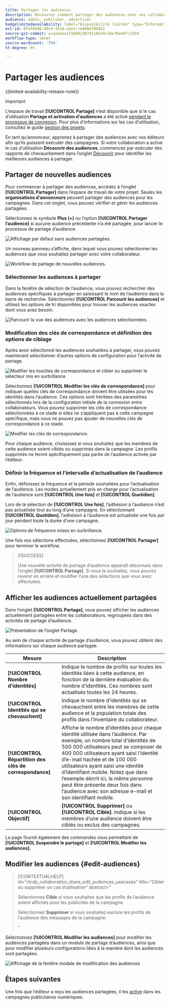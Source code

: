 ```yaml
---
title: Partager les audiences
description: Découvrez comment partager des audiences avec vos collaborateurs pour les campagnes publicitaires.
audience: admin, publisher, advertiser
badgelimitedavailability: label="Disponibilité limitée" type="Informative" url="https://helpx.adobe.com/legal/product-descriptions/real-time-customer-data-platform-collaboration.html newtab=true"
exl-id: 0fdf0598-89c9-452d-a2e3-ce868df0b9d2
source-git-commit: acaaaa1e1fab981d874210639c16e76e48fc3394
workflow-type: tm+mt
source-wordcount: '754'
ht-degree: 6%

---
```


# Partager les audiences

{{limited-availability-release-note}}

>[!IMPORTANT]
>
>L’espace de travail **[!UICONTROL Partage]** n’est disponible que si le cas d’utilisation **Partage et activation d’audiences** a été activé [pendant le processus de connexion](../connect/establishing-connections.md#connection-settings). Pour plus d’informations sur les cas d’utilisation, consultez le guide [gestion des projets](./manage-projects.md#project-use-cases).

En tant qu’annonceur, apprenez à partager des audiences avec vos éditeurs afin qu’ils puissent exécuter des campagnes. Si votre collaboration a activé le cas d’utilisation **Découvrir des audiences**, commencez par exécuter des rapports de chevauchement dans l’onglet [Découvrir](/help/guide/collaborate/discover.md) pour identifier les meilleures audiences à partager.

## Partager de nouvelles audiences

Pour commencer à partager des audiences, accédez à l’onglet **[!UICONTROL Partager]** dans l’espace de travail de votre projet. Seules les **organisations d’annonceurs** peuvent partager des audiences pour les campagnes. Dans cet onglet, vous pouvez vérifier et gérer les audiences partagées.

Sélectionnez le symbole **Plus (+)** ou l’option **[!UICONTROL Partager l’audience]** si aucune audience précédente n’a été partagée, pour lancer le processus de partage d’audience.

![Affichage par défaut sans audiences partagées.](/help/assets/collaborate/share/share-new-audiences.png)

Un nouveau panneau s’affiche, dans lequel vous pouvez sélectionner les audiences que vous souhaitez partager avec votre collaborateur.

![Workflow de partage de nouvelles audiences.](/help/assets/collaborate/share/share-audiences-workflow.png)

### Sélectionner les audiences à partager

Dans la fenêtre de sélection de l’audience, vous pouvez rechercher des audiences spécifiques à partager en saisissant le nom de l’audience dans la barre de recherche. Sélectionnez **[!UICONTROL Parcourir les audiences]** et utilisez les options de tri disponibles pour trouver les audiences exactes dont vous avez besoin.

![Parcourir la vue des audiences avec les audiences sélectionnées.](/help/assets/collaborate/share/browse-audiences-view.png)

### Modification des clés de correspondance et définition des options de ciblage

Après avoir sélectionné les audiences souhaitées à partager, vous pouvez maintenant sélectionner d’autres options de configuration pour l’activité de partage.

![Modifier les touches de correspondance et cibler ou supprimer le sélecteur mis en surbrillance](/help/assets/collaborate/share/match-keys-and-targeting.png)

Sélectionnez **[!UICONTROL Modifier les clés de correspondance]** pour indiquer quelles clés de correspondance doivent être utilisées pour les identités dans l’audience. Ces options sont héritées des paramètres sélectionnés lors de la configuration initiale de la connexion entre collaborateurs. Vous pouvez supprimer les clés de correspondance sélectionnées à ce stade si elles ne s’appliquent pas à cette campagne spécifique, mais vous ne pouvez pas ajouter de nouvelles clés de correspondance à ce stade.

![Modifier les clés de correspondance.](/help/assets/collaborate/share/update-match-keys.png)

Pour chaque audience, choisissez si vous souhaitez que les membres de cette audience soient ciblés ou supprimés dans la campagne. Les profils supprimés ne feront spécifiquement pas partie de l’audience activée par l’éditeur.

### Définir la fréquence et l’intervalle d’actualisation de l’audience

Enfin, définissez la fréquence et la période souhaitées pour l’actualisation de l’audience. Les modes actuellement pris en charge pour l’actualisation de l’audience sont **[!UICONTROL Une fois]** et **[!UICONTROL Quotidien]**.

Lors de la sélection de **[!UICONTROL Une fois]**, l’adhésion à l’audience n’est pas actualisée tout au long d’une campagne. En sélectionnant **[!UICONTROL Quotidien]**, l’adhésion à l’audience est actualisée une fois par jour pendant toute la durée d’une campagne.

![Options de fréquence mises en surbrillance.](/help/assets/collaborate/share/audience-refresh-frequency.png)

Une fois vos sélections effectuées, sélectionnez **[!UICONTROL Partager]** pour terminer le workflow.

>[!SUCCESS]
>
>Une nouvelle activité de partage d’audience apparaît désormais dans l’onglet **[!UICONTROL Partage]**. Si vous le souhaitez, vous pouvez revenir en arrière et modifier l’une des sélections que vous avez effectuées.

## Afficher les audiences actuellement partagées

Dans l’onglet **[!UICONTROL Partage]**, vous pouvez afficher les audiences actuellement partagées entre les collaborateurs, regroupées dans des activités de partage d’audience.

![Présentation de l’onglet Partage.](/help/assets/collaborate/share/share-tab-overview.png)

<!--

The banner at the top of the page shows figures across all audience sharing activities. 

![The hero banner in the sharing tab.](/help/assets/collaborate/share/share-hero-banner.png)


|Metric | Description |
|---------|----------|
| **[!UICONTROL Shared audiences]** | Indicates the number of audiences shared between collaborators in this project, across all audience sharing modules. |
| **[!UICONTROL Estimated addressable reach]** | Indicates the approximate number of profiles that you can reach across all the audiences that are currently shared in the project. [TODO: ADD INFORMATION ABOUT HOW THIS IS CALCULATED] |
| **[!UICONTROL Target identities]** | The number of identities across all audiences shared in this project for which you selected to target the profiles. |
| **[!UICONTROL Suppress identities]** | The number of identities across all audiences shared in this project for which you selected to suppress the profiles and thereby not target them in campaigns. |

-->

Au sein de chaque activité de partage d’audience, vous pouvez obtenir des informations sur chaque audience partagée.

| Mesure | Description |
|---------|----------|
| **[!UICONTROL Nombre d’identités]** | Indique le nombre de profils sur toutes les identités liées à cette audience, en fonction de la dernière évaluation du nombre d’identités. Ces nombres sont actualisés toutes les 24 heures. |
| **[!UICONTROL Identités qui se chevauchent]** | Indique le nombre d’identités qui se chevauchent entre les membres de cette audience et la population totale des profils dans l’inventaire du collaborateur. |
| **[!UICONTROL Répartition des clés de correspondance]** | Affiche le nombre d’identités pour chaque identité utilisée dans l’audience. Par exemple, un nombre total d’identités de 500 000 utilisateurs peut se composer de 400 000 utilisateurs ayant saisi l’identité d’e-mail hachée et de 100 000 utilisateurs ayant saisi une identité d’identifiant mobile. Notez que dans l’exemple décrit ici, la même personne peut être présente deux fois dans l’audience avec son adresse e-mail et son identifiant mobile. |
| **[!UICONTROL Objectif]** | **[!UICONTROL Supprimer]** ou **[!UICONTROL Cible]**. Indique si les membres d’une audience doivent être ciblés ou exclus des campagnes. |

La page fournit également des commandes vous permettant de **[!UICONTROL Suspendre le partage]** et **[!UICONTROL Modifier les audiences]**.

## Modifier les audiences {#edit-audiences}

>[!CONTEXTUALHELP]
>id="rtcdp_collaboration_share_edit_audiences_usecases"
>title="Cibler ou supprimer un cas d’utilisation"
>abstract="<p>Sélectionnez **Cible** si vous souhaitez que les profils de l’audience soient affichés pour les publicités de la campagne.</p> <p>Sélectionnez **Supprimer** si vous souhaitez exclure les profils de l’audience des messages de la campagne.</p>"

Sélectionnez **[!UICONTROL Modifier les audiences]** pour modifier les audiences partagées dans un module de partage d’audiences, ainsi que pour modifier plusieurs configurations liées à la manière dont les audiences sont partagées.

![Affichage de la fenêtre modale de modification des audiences](/help/assets/collaborate/share/edit-audiences-modal.png)

<!--

Search for audiences that you want to add to the sharing module. 

For each audience, you can select whether you'd like to target or suppress those profiles in campaigns. 

To remove an audience from the sharing module, select the trash can icon [TODO: add spectrum icon and folder].

Select how often you would like the audience membership to be refreshed and the date range within which you want the membership of the audience to be refreshed. 

TODO: are there any limitations for frequency in the M1 release?

-->

## Étapes suivantes

Une fois que l’éditeur a reçu les audiences partagées, il les [active](/help/guide/collaborate/activate.md) dans les campagnes publicitaires numériques.
